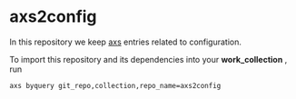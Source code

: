 axs2config
===============================================

In this repository we keep [axs](https://github.com/krai/axs) entries related to configuration.

To import this repository and its dependencies into your **work_collection** , run
```
axs byquery git_repo,collection,repo_name=axs2config
```
